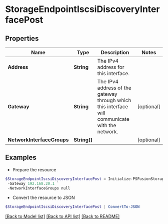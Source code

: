 # StorageEndpointIscsiDiscoveryInterfacePost
## Properties

Name | Type | Description | Notes
------------ | ------------- | ------------- | -------------
**Address** | **String** | The IPv4 address for this interface. | 
**Gateway** | **String** | The IPv4 address of the gateway through which this interface will communicate with the network. | [optional] 
**NetworkInterfaceGroups** | **String[]** |  | [optional] 

## Examples

- Prepare the resource
```powershell
$StorageEndpointIscsiDiscoveryInterfacePost = Initialize-PSFusionStorageEndpointIscsiDiscoveryInterfacePost  -Address 192.168.20.101/24 `
 -Gateway 192.168.20.1 `
 -NetworkInterfaceGroups null
```

- Convert the resource to JSON
```powershell
$StorageEndpointIscsiDiscoveryInterfacePost | ConvertTo-JSON
```

[[Back to Model list]](../README.md#documentation-for-models) [[Back to API list]](../README.md#documentation-for-api-endpoints) [[Back to README]](../README.md)

